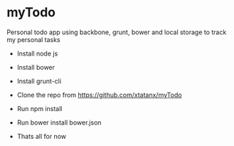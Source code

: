 myTodo
======

Personal todo app using backbone, grunt, bower and local storage to track my personal tasks

- Install node js

- Install bower

- Install grunt-cli

- Clone the repo from https://github.com/xtatanx/myTodo

- Run npm install

- Run bower install bower.json

- Thats all for now
